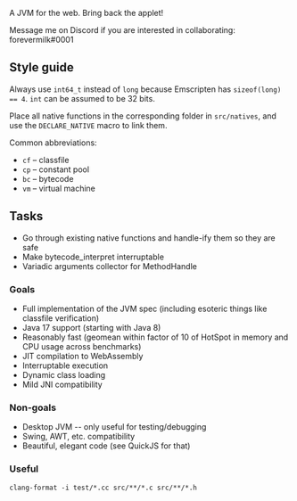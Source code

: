 
A JVM for the web. Bring back the applet!

Message me on Discord if you are interested in collaborating: forevermilk#0001

## Style guide

Always use `int64_t` instead of `long` because Emscripten has `sizeof(long) == 4`. `int` can be assumed to be 32 bits.

Place all native functions in the corresponding folder in `src/natives`, and use the `DECLARE_NATIVE` macro to link them.

Common abbreviations:

- `cf` – classfile
- `cp` – constant pool
- `bc` – bytecode
- `vm` – virtual machine

## Tasks

- Go through existing native functions and handle-ify them so they are safe
- Make bytecode_interpret interruptable
- Variadic arguments collector for MethodHandle

### Goals

- Full implementation of the JVM spec (including esoteric things like classfile verification)
- Java 17 support (starting with Java 8)
- Reasonably fast (geomean within factor of 10 of HotSpot in memory and CPU usage across benchmarks)
- JIT compilation to WebAssembly
- Interruptable execution
- Dynamic class loading
- Mild JNI compatibility

### Non-goals

- Desktop JVM -- only useful for testing/debugging
- Swing, AWT, etc. compatibility
- Beautiful, elegant code (see QuickJS for that)

### Useful

```
clang-format -i test/*.cc src/**/*.c src/**/*.h
```
